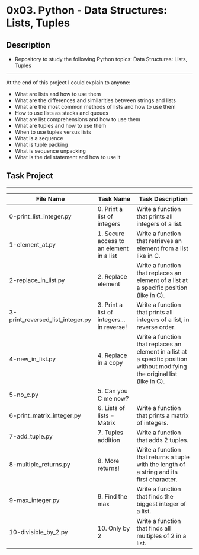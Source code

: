 # 0x03. Python - Data Structures: Lists, Tuples

## Description
- Repository to study the following Python topics: Data Structures: Lists, Tuples
---
At the end of this project I could explain to anyone:
- What are lists and how to use them
- What are the differences and similarities between strings and lists
- What are the most common methods of lists and how to use them
- How to use lists as stacks and queues
- What are list comprehensions and how to use them
- What are tuples and how to use them
- When to use tuples versus lists
- What is a sequence
- What is tuple packing
- What is sequence unpacking
- What is the del statement and how to use it

## Task Project
---
File Name|Task Name|Task Description
---|---|---
0-print_list_integer.py | 0. Print a list of integers | Write a function that prints all integers of a list.
1-element_at.py | 1. Secure access to an element in a list | Write a function that retrieves an element from a list like in C.
2-replace_in_list.py | 2. Replace element | Write a function that replaces an element of a list at a specific position (like in C).
3-print_reversed_list_integer.py | 3. Print a list of integers... in reverse! | Write a function that prints all integers of a list, in reverse order.
4-new_in_list.py | 4. Replace in a copy | Write a function that replaces an element in a list at a specific position without modifying the original list (like in C).
5-no_c.py | 5. Can you C me now? |
6-print_matrix_integer.py | 6. Lists of lists = Matrix | Write a function that prints a matrix of integers.
7-add_tuple.py | 7. Tuples addition | Write a function that adds 2 tuples.
8-multiple_returns.py | 8. More returns! | Write a function that returns a tuple with the length of a string and its first character.
9-max_integer.py | 9. Find the max | Write a function that finds the biggest integer of a list.
10-divisible_by_2.py | 10. Only by 2 | Write a function that finds all multiples of 2 in a list.